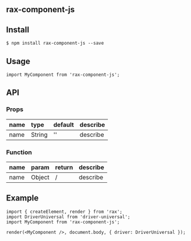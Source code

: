 ## rax-component-js

## Install

```
$ npm install rax-component-js --save
```

## Usage

```
import MyComponent from 'rax-component-js';
```

## API

### Props

|name|type|default|describe|
|:---------------|:--------|:----|:----------|
|name|String|''|describe|

### Function

|name|param|return|describe|
|:---------------|:--------|:----|:----------|
|name|Object|/|describe|

## Example

```
import { createElement, render } from 'rax';
import DriverUniversal from 'driver-universal';
import MyComponent from 'rax-component-js';

render(<MyComponent />, document.body, { driver: DriverUniversal });
```
